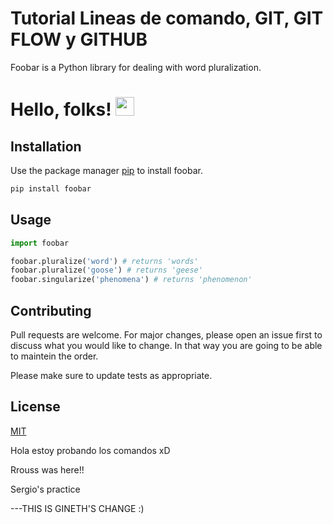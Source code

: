 # Tutorial Lineas de comando, GIT, GIT FLOW y GITHUB

Foobar is a Python library for dealing with word pluralization.

# Hello, folks! <img src="https://raw.githubusercontent.com/MartinHeinz/MartinHeinz/master/wave.gif" width="30px">


## Installation

Use the package manager [pip](https://pip.pypa.io/en/stable/) to install foobar.

```bash
pip install foobar
```

## Usage

```python
import foobar

foobar.pluralize('word') # returns 'words'
foobar.pluralize('goose') # returns 'geese'
foobar.singularize('phenomena') # returns 'phenomenon'
```

## Contributing
Pull requests are welcome. For major changes, please open an issue first to discuss what you would like to change.
In that way you are going to be able to maintein the order. 

Please make sure to update tests as appropriate.



## License
[MIT](https://choosealicense.com/licenses/mit/)


Hola estoy probando los comandos xD

Rrouss was here!!

Sergio's practice

---THIS IS GINETH'S CHANGE :)

